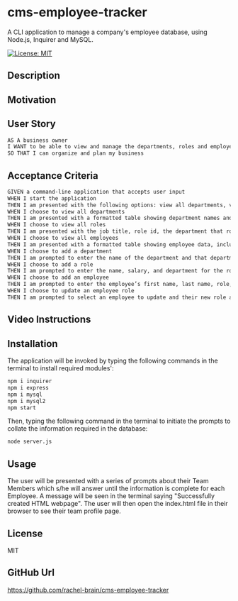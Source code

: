 # cms-employee-tracker
A CLI application to manage a company's employee database, using Node.js, Inquirer and MySQL.

[![License: MIT](https://img.shields.io/badge/License-MIT-yellow.svg)](https://opensource.org/licenses/MIT)


## Description

    
## Motivation


## User Story

```md
AS A business owner
I WANT to be able to view and manage the departments, roles and employees in my company
SO THAT I can organize and plan my business
```

## Acceptance Criteria

```md
GIVEN a command-line application that accepts user input
WHEN I start the application
THEN I am presented with the following options: view all departments, view all roles, view all employees, add a department, add a role, add an employee, and update an employee role
WHEN I choose to view all departments
THEN I am presented with a formatted table showing department names and department ids
WHEN I choose to view all roles
THEN I am presented with the job title, role id, the department that role belongs to, and the salary for that role
WHEN I choose to view all employees
THEN I am presented with a formatted table showing employee data, including employee ids, first names, last names, job titles, departments, salaries, and managers that the employees report to
WHEN I choose to add a department
THEN I am prompted to enter the name of the department and that department is added to the database
WHEN I choose to add a role
THEN I am prompted to enter the name, salary, and department for the role and that role is added to the database
WHEN I choose to add an employee
THEN I am prompted to enter the employee’s first name, last name, role, and manager, and that employee is added to the database
WHEN I choose to update an employee role
THEN I am prompted to select an employee to update and their new role and this information is updated in the database 
```

## Video Instructions


## Installation
The application will be invoked by typing the following commands in the terminal to install required modules':

```bash
npm i inquirer
npm i express
npm i mysql
npm i mysql2
npm start
```

Then, typing the following command in the terminal to initiate the prompts to collate the information required in the database:

```bash
node server.js
```

## Usage
The user will be presented with a series of prompts about their Team Members which s/he will answer until the information is complete for each Employee.  A message will be seen in the terminal saying "Successfully created HTML webpage".  The user will then open the index.html file in their browser to see their team profile page.

## License
MIT

## GitHub Url
https://github.com/rachel-brain/cms-employee-tracker